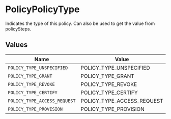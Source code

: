 # PolicyPolicyType

Indicates the type of this policy. Can also be used to get the value from policySteps.


## Values

| Name                         | Value                        |
| ---------------------------- | ---------------------------- |
| `POLICY_TYPE_UNSPECIFIED`    | POLICY_TYPE_UNSPECIFIED      |
| `POLICY_TYPE_GRANT`          | POLICY_TYPE_GRANT            |
| `POLICY_TYPE_REVOKE`         | POLICY_TYPE_REVOKE           |
| `POLICY_TYPE_CERTIFY`        | POLICY_TYPE_CERTIFY          |
| `POLICY_TYPE_ACCESS_REQUEST` | POLICY_TYPE_ACCESS_REQUEST   |
| `POLICY_TYPE_PROVISION`      | POLICY_TYPE_PROVISION        |